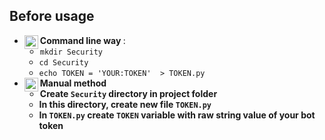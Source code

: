 ## Before usage


* **Command line way [<img align="left" width="22px" src="https://cdn2.iconfinder.com/data/icons/ecqlipse2/CMD.png"/>][cmd]**: 
  * `mkdir Security`
  * `cd Security`
  * `echo TOKEN = 'YOUR:TOKEN'  > TOKEN.py`
* **Manual method [<img align="left" width="22px" src="https://cdn1.iconfinder.com/data/icons/support-centre-hand-drawn-design/512/hand_book_support_centre-256.png"/>][manual]**
  * **Create `Security` directory in project folder**
  * **In this directory, create new file `TOKEN.py`**
  * **In `TOKEN.py` create `TOKEN` variable with raw string value of your bot token**


[cmd]: https://docs.microsoft.com/en-us/windows-server/administration/windows-commands/windows-commands
[manual]: https://compass-ssl.microsoft.com/assets/a9/0e/a90e9ef3-402e-4258-a31f-0a023989d4f1.pdf?n=Windows_10_Desktop_QS.pdf
